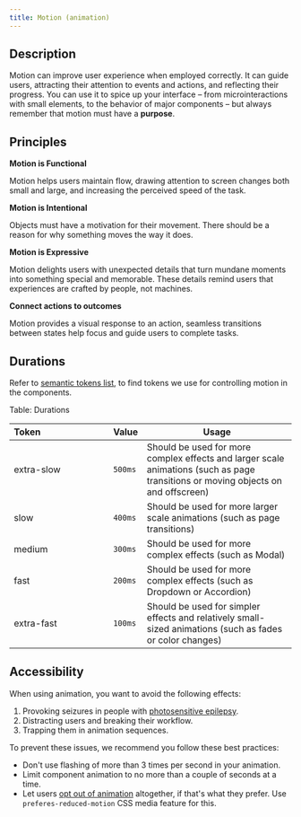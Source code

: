 ```yaml
---
title: Motion (animation)
---
```


## Description

Motion can improve user experience when employed correctly. It can guide users, attracting their attention to events and actions, and reflecting their progress. You can use it to spice up your interface – from microinteractions with small elements, to the behavior of major components – but always remember that motion must have a **purpose**.

## Principles

**Motion is Functional**

Motion helps users maintain flow, drawing attention to screen changes both small and large, and increasing the perceived speed of the task.

**Motion is Intentional**

Objects must have a motivation for their movement. There should be a reason for why something moves the way it does.

**Motion is Expressive**

Motion delights users with unexpected details that turn mundane moments into something special and memorable. These details remind users that experiences are crafted by people, not machines.

**Connect actions to outcomes**

Motion provides a visual response to an action, seamless transitions between states help focus and guide users to complete tasks.

## Durations

Refer to [semantic tokens list](/style/design-tokens/design-tokens#semantic-tokens), to find tokens we use for controlling motion in the components.

Table: Durations

| Token            | Value   | Usage                                                                                                                             |
| ---------------- | ------- | --------------------------------------------------------------------------------------------------------------------------------- |
| extra-slow       | `500ms` | Should be used for more complex effects and larger scale animations (such as page transitions or moving objects on and offscreen) |
| slow             | `400ms` | Should be used for more larger scale animations (such as page transitions)                                                        |
| medium           | `300ms` | Should be used for more complex effects (such as Modal)                                                                           |
| fast             | `200ms` | Should be used for more complex effects (such as Dropdown or Accordion)                                                           |
| extra-fast       | `100ms` | Should be used for simpler effects and relatively small-sized animations (such as fades or color changes)                         |

<!-- hidden because value isn't clear right now, we use standard CSS values for timing-function
## Animation functions

Hover or focus the following blocks to play the animations.

::: react-view

<script lang="tsx">
import React from 'react';
import styles from './easing.module.css';
import cx from 'classnames';

// Example of usage: <Easing props={
//  "cssFunc": "cubic-bezier(0.37, 0, 0.63, 1)",
//  "jsFunc": " -(Math.cos(Math.PI * x) - 1) / 2",
//  "name": "ease-in-out-sine",
//  "description": "Lorem ipsum"
// } />

const chartSize = 200;

const Easing = ({ cssFunc, jsFunc, name, description }) => {
  const pathD = React.useMemo(() => {
    const x = Array(chartSize)
      .fill(0)
      .map((_, index) => index);
    const y = x
      .map((x) => x / chartSize)
      .map(jsFunc)
      .map((y) => chartSize - y * chartSize + 1);
    const points = x.map((x, i) => ({ x, y: y[i] }));
    return `M${points.map(({ x, y }) => `${x} ${y}`).join(' L')}`;
  }, [jsFunc]);

  return (
    <div className={styles.container} tabIndex={0}>
      <svg width={chartSize} height={chartSize + 2} className={styles.chart}>
        <path d={pathD} strokeWidth={2} />
      </svg>
      <div className={styles.aside}>
        <div className={styles.details}>
          <div className={styles.title}>
            animation-timing-function: <strong>{name}</strong>
          </div>
          <div className={styles.description}>
            <div>{cssFunc}</div>
            <div>{description}</div>
          </div>
        </div>
        <div className={styles.slider}>
          <div className={styles.sliderLine} />
          <div className={styles.sliderThumb} style={{ transitionTimingFunction: name }} />
        </div>
      </div>
    </div>
  );
};

// Take easings from https://easings.net/
const EasingsDemo = () => {
  return (
    <div aria-hidden='true' className={styles.demo}>
      <Easing
        cssFunc='cubic-bezier(0.5, 0, 0.75, 0)'
        jsFunc={(x) => x * x * x * x}
        name='ease-in'
        description='moves from slow to fast.'
      />
      <Easing
        cssFunc='cubic-bezier(0.45, 0, 0.55, 1)'
        jsFunc={(x) => (x < 0.5 ? 2 * x * x : 1 - Math.pow(-2 * x + 2, 2) / 2)}
        name='ease-in-out'
        description='moves slowly on both ends.'
      />
    </div>
  );
};

const App = EasingsDemo;
</script>

:::
-->

## Accessibility

When using animation, you want to avoid the following effects:

1. Provoking seizures in people with [photosensitive epilepsy](https://www.epilepsy.com/what-is-epilepsy/seizure-triggers/photosensitivity#:~:text=For%20about%203%25%20of%20people,is%20known%20as%20photosensitive%20epilepsy).
2. Distracting users and breaking their workflow.
3. Trapping them in animation sequences.

To prevent these issues, we recommend you follow these best practices:

- Don't use flashing of more than 3 times per second in your animation.
- Limit component animation to no more than a couple of seconds at a time.
- Let users [opt out of animation](https://developer.mozilla.org/en-US/docs/Web/CSS/@media/prefers-reduced-motion) altogether, if that's what they prefer. Use `preferes-reduced-motion` CSS media feature for this.
